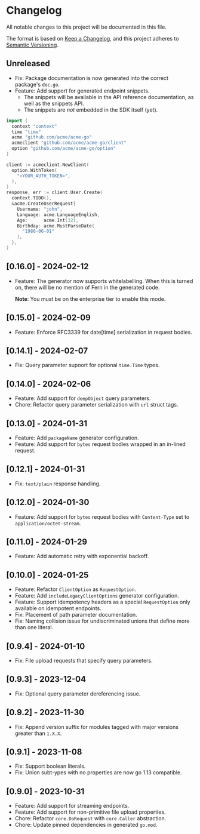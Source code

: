 # Changelog

All notable changes to this project will be documented in this file.

The format is based on [Keep a Changelog](https://keepachangelog.com/en/1.0.0/),
and this project adheres to [Semantic Versioning](https://semver.org/spec/v2.0.0.html).

<!-- ## Unreleased -->

## Unreleased

- Fix: Package documentation is now generated into the correct package's `doc.go`.
- Feature: Add support for generated endpoint snippets.
  - The snippets will be available in the API reference documentation, as well as the
    snippets API.
  - The snippets are _not_ embedded in the SDK itself (yet).

```go
import (
  context "context"
  time "time"
  acme "github.com/acme/acme-go"
  acmeclient "github.com/acme/acme-go/client"
  option "github.com/acme/acme-go/option"
)

client := acmeclient.NewClient(
  option.WithToken(
    "<YOUR_AUTH_TOKEN>",
  ),
)
response, err := client.User.Create(
  context.TODO(),
  &acme.CreateUserRequest{
    Username: "john",
    Language: acme.LanguageEnglish,
    Age:      acme.Int(32),
    Birthday: acme.MustParseDate(
      "1980-06-01"
    ),
  },
)
```

## [0.16.0] - 2024-02-12

- Feature: The generator now supports whitelabelling. When this is turned on,
  there will be no mention of Fern in the generated code.

  **Note**: You must be on the enterprise tier to enable this mode.

## [0.15.0] - 2024-02-09

- Feature: Enforce RFC3339 for date[time] serialization in request bodies.

## [0.14.1] - 2024-02-07

- Fix: Query parameter supoort for optional `time.Time` types.

## [0.14.0] - 2024-02-06

- Feature: Add support for `deepObject` query parameters.
- Chore: Refactor query parameter serialization with `url` struct tags.

## [0.13.0] - 2024-01-31

- Feature: Add `packageName` generator configuration.
- Feature: Add support for `bytes` request bodies wrapped in an in-lined request.

## [0.12.1] - 2024-01-31

- Fix: `text/plain` response handling.

## [0.12.0] - 2024-01-30

- Feature: Add support for `bytes` request bodies with `Content-Type` set to
  `application/octet-stream`.

## [0.11.0] - 2024-01-29

- Feature: Add automatic retry with exponential backoff.

## [0.10.0] - 2024-01-25

- Feature: Refactor `ClientOption` as `RequestOption`.
- Feature: Add `includeLegacyClientOptions` generator configuration.
- Feature: Support idempotency headers as a special `RequestOption` only available on
  idempotent endpoints.
- Fix: Placement of path parameter documentation.
- Fix: Naming collision issue for undiscriminated unions that define more than one
  literal.

## [0.9.4] - 2024-01-10

- Fix: File upload requests that specify query parameters.

## [0.9.3] - 2023-12-04

- Fix: Optional query parameter dereferencing issue.

## [0.9.2] - 2023-11-30

- Fix: Append version suffix for modules tagged with major versions greater than `1.X.X`.

## [0.9.1] - 2023-11-08

- Fix: Support boolean literals.
- Fix: Union subt-ypes with no properties are now go 1.13 compatible.

## [0.9.0] - 2023-10-31

- Feature: Add support for streaming endpoints.
- Feature: Add support for non-primitive file upload properties.
- Chore: Refactor `core.DoRequest` with `core.Caller` abstraction.
- Chore: Update pinned dependencies in generated `go.mod`.
